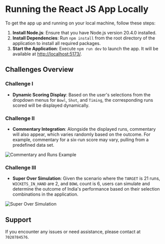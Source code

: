 # Running the React JS App Locally

To get the app up and running on your local machine, follow these steps:

1. **Install Node.js**: Ensure that you have Node.js version 20.4.0 installed.
2. **Install Dependencies**: Run `npm install` from the root directory of the application to install all required packages.
3. **Start the Application**: Execute `npm run dev` to launch the app. It will be available at [http://localhost:5173/](http://localhost:5173/).

## Challenges Overview

### Challenge I
- **Dynamic Scoring Display**: Based on the user's selections from the dropdown menus for `Bowl`, `Shot`, and `Timing`, the corresponding runs scored will be displayed dynamically.

### Challenge II
- **Commentary Integration**: Alongside the displayed runs, commentary will also appear, which varies randomly based on the outcome. For example, commentary for a six-run score may vary, pulling from a predefined data set.

![Commentary and Runs Example](https://github.com/ajaygangarde/Cricket-Outcomes-Predictor/assets/2355928/48d410b8-2941-4c53-98f2-67c90d56cfe1)

### Challenge III
- **Super Over Simulation**: Given the scenario where the `TARGET` is 21 runs, `WICKETS_IN_HAND` are 2, and `BOWL` count is 6, users can simulate and determine the outcome of India's performance based on their selection combinations in the application.

![Super Over Simulation](https://github.com/ajaygangarde/Cricket-Outcomes-Predictor/assets/2355928/1a7c775d-00a4-4c3c-a0c3-30c90e2a8b17)

## Support

If you encounter any issues or need assistance, please contact  at `7020784576`.
